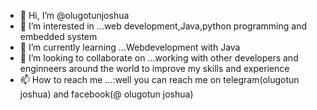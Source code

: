 - 👋 Hi, I’m @olugotunjoshua
- 👀 I’m interested in ...web development,Java,python programming and embedded system
- 🌱 I’m currently learning ...Webdevelopment with Java
- 💞️ I’m looking to collaborate on ...working with other developers and enginneers around the world to improve my skills and experience
- 📫 How to reach me ...:well you can reach me on telegram(olugotun joshua) and facebook(@ olugotun joshua) 

<!---
olugotunjoshua/olugotunjoshua is a ✨ special ✨ repository because its `README.md` (this file) appears on your GitHub profile.
You can click the Preview link to take a look at your changes.
--->
